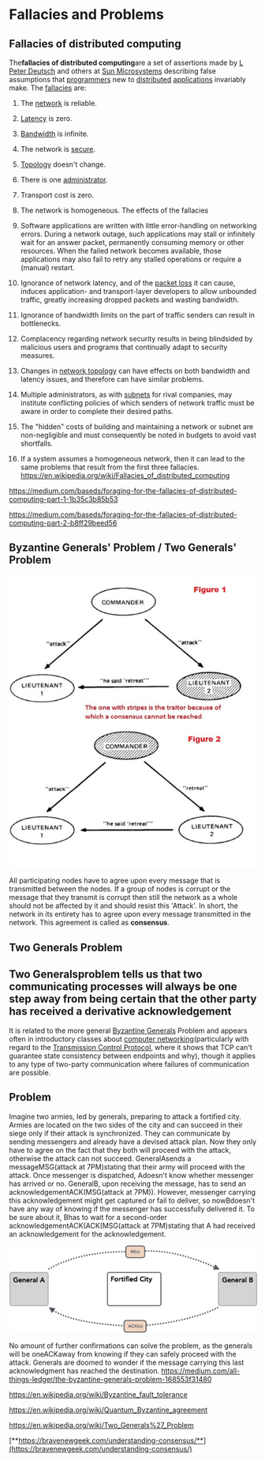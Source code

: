 # Fallacies and Problems

## Fallacies of distributed computing

The**fallacies of distributed computing**are a set of assertions made by [L Peter Deutsch](https://en.wikipedia.org/wiki/L_Peter_Deutsch) and others at [Sun Microsystems](https://en.wikipedia.org/wiki/Sun_Microsystems) describing false assumptions that [programmers](https://en.wikipedia.org/wiki/Programmer) new to [distributed](https://en.wikipedia.org/wiki/Distributed_computing) [applications](https://en.wikipedia.org/wiki/Application_software) invariably make.
The [fallacies](https://en.wikipedia.org/wiki/Fallacy) are:

1. The [network](https://en.wikipedia.org/wiki/Computer_network) is reliable.

2. [Latency](https://en.wikipedia.org/wiki/Latency_(engineering)) is zero.

3. [Bandwidth](https://en.wikipedia.org/wiki/Throughput) is infinite.

4. The network is [secure](https://en.wikipedia.org/wiki/Computer_security).

5. [Topology](https://en.wikipedia.org/wiki/Network_topology) doesn't change.

6. There is one [administrator](https://en.wikipedia.org/wiki/Network_administrator).

7. Transport cost is zero.

8. The network is homogeneous.
The effects of the fallacies

1. Software applications are written with little error-handling on networking errors. During a network outage, such applications may stall or infinitely wait for an answer packet, permanently consuming memory or other resources. When the failed network becomes available, those applications may also fail to retry any stalled operations or require a (manual) restart.

2. Ignorance of network latency, and of the [packet loss](https://en.wikipedia.org/wiki/Packet_loss) it can cause, induces application- and transport-layer developers to allow unbounded traffic, greatly increasing dropped packets and wasting bandwidth.

3. Ignorance of bandwidth limits on the part of traffic senders can result in bottlenecks.

4. Complacency regarding network security results in being blindsided by malicious users and programs that continually adapt to security measures.

5. Changes in [network topology](https://en.wikipedia.org/wiki/Network_topology) can have effects on both bandwidth and latency issues, and therefore can have similar problems.

6. Multiple administrators, as with [subnets](https://en.wikipedia.org/wiki/Subnetwork) for rival companies, may institute conflicting policies of which senders of network traffic must be aware in order to complete their desired paths.

7. The "hidden" costs of building and maintaining a network or subnet are non-negligible and must consequently be noted in budgets to avoid vast shortfalls.

8. If a system assumes a homogeneous network, then it can lead to the same problems that result from the first three fallacies.
<https://en.wikipedia.org/wiki/Fallacies_of_distributed_computing>

<https://medium.com/baseds/foraging-for-the-fallacies-of-distributed-computing-part-1-1b35c3b85b53>

<https://medium.com/baseds/foraging-for-the-fallacies-of-distributed-computing-part-2-b8ff29beed56>

## Byzantine Generals' Problem / Two Generals' Problem

![image](media/Fallacies-and-Problems-image1.jpg)

All participating nodes have to agree upon every message that is transmitted between the nodes. If a group of nodes is corrupt or the message that they transmit is corrupt then still the network as a whole should not be affected by it and should resist this 'Attack'. In short, the network in its entirety has to agree upon every message transmitted in the network. This agreement is called as **consensus**.

## Two Generals Problem

## Two Generalsproblem tells us that two communicating processes will always be one step away from being certain that the other party has received a derivative acknowledgement

It is related to the more general [Byzantine Generals](https://en.wikipedia.org/wiki/Byzantine_Generals) Problem and appears often in introductory classes about [computer networking](https://en.wikipedia.org/wiki/Computer_networking)(particularly with regard to the [Transmission Control Protocol](https://en.wikipedia.org/wiki/Transmission_Control_Protocol), where it shows that TCP can't guarantee state consistency between endpoints and why), though it applies to any type of two-party communication where failures of communication are possible.

## Problem

Imagine two armies, led by generals, preparing to attack a fortified city. Armies are located on the two sides of the city and can succeed in their siege only if their attack is synchronized. They can communicate by sending messengers and already have a devised attack plan. Now they only have to agree on the fact that they both will proceed with the attack, otherwise the attack can not succeed.
GeneralAsends a messageMSG(attack at 7PM)stating that their army will proceed with the attack. Once messenger is dispatched, Adoesn't know whether messenger has arrived or no. GeneralB, upon receiving the message, has to send an acknowledgementACK(MSG(attack at 7PM)). However, messenger carrying this acknowledgement might get captured or fail to deliver, so nowBdoesn't have any way of knowing if the messenger has successfully delivered it. To be sure about it, Bhas to wait for a second-order acknowledgementACK(ACK(MSG(attack at 7PM)stating that A had received an acknowledgement for the acknowledgement.

![image](media/Fallacies-and-Problems-image2.png)

No amount of further confirmations can solve the problem, as the generals will be oneACKaway from knowing if they can safely proceed with the attack. Generals are doomed to wonder if the message carrying this last acknowledgment has reached the destination.
<https://medium.com/all-things-ledger/the-byzantine-generals-problem-168553f31480>

<https://en.wikipedia.org/wiki/Byzantine_fault_tolerance>

<https://en.wikipedia.org/wiki/Quantum_Byzantine_agreement>

<https://en.wikipedia.org/wiki/Two_Generals%27_Problem>

[**https://bravenewgeek.com/understanding-consensus/**](https://bravenewgeek.com/understanding-consensus/)
